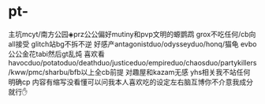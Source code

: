 # pt-
主坑mcyt/南方公园◈prz公公偏好mutiny和pvp文明的螈鹦鹉 grox不吃任何/cb向all接受 glitch站bg不拆不逆 好感产antagonistduo/odysseyduo/honq/猫龟 evbo公公金花tabi然后gt乱炖 喜欢看havocduo/potatoduo/deathduo/justiceduo/empireduo/chaosduo/partykillers/kww/pmc/sharbu/bfb以上全cb前提 对趣屋和kazam无感 yhs相关我不站任何明确cp 内容有缩写没看懂可以问我本人喜欢吃的设定左右脑互博你不介意我成分就行✋
